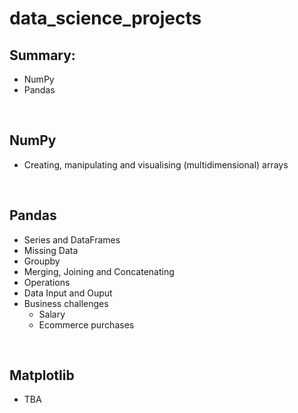 # data_science_projects

## Summary:

  - NumPy 
  - Pandas
<br> 

## NumPy
  - Creating, manipulating and visualising (multidimensional) arrays
<br> 

## Pandas
  - Series and DataFrames
  - Missing Data
  - Groupby
  - Merging, Joining and Concatenating
  - Operations
  - Data Input and Ouput
  - Business challenges
    * Salary
    * Ecommerce purchases
<br>

## Matplotlib
  - TBA
